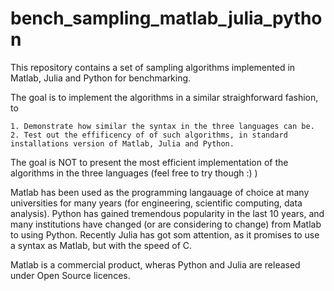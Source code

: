 # bench_sampling_matlab_julia_python

This repository contains a set of sampling algorithms implemented in Matlab, Julia and Python for benchmarking.

The goal is to implement the algorithms in a similar straighforward fashion, to 
      
    1. Demonstrate how similar the syntax in the three languages can be.
    2. Test out the effificency of of such algorithms, in standard installations version of Matlab, Julia and Python.

 The goal is NOT to present the most efficient implementation of the algorithms in the three languages (feel free to try though :) )
 
Matlab has been used as the programming langauage of choice at many universities for many years (for engineering, scientific computing, data analysis). Python has gained tremendous popularity in the last 10 years, and many institutions have changed (or are considering to change) from Matlab to using Python. 
Recently Julia has got som attention, as it promises to use a syntax as Matlab, but with the speed of C.
 
Matlab is a commercial product, wheras Python and Julia are released under Open Source licences.

 
 
